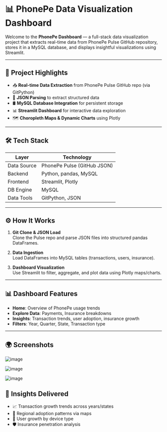 # 📊 PhonePe Data Visualization Dashboard

Welcome to the **PhonePe Dashboard** — a full-stack data visualization project that extracts real-time data from PhonePe Pulse GitHub repository, stores it in a MySQL database, and displays insightful visualizations using Streamlit.

---

## 🚀 Project Highlights

- 📥 **Real-time Data Extraction** from PhonePe Pulse GitHub repo (via GitPython)
- 🧾 **JSON Parsing** to extract structured data
- 🛢️ **MySQL Database Integration** for persistent storage
- 📊 **Streamlit Dashboard** for interactive data exploration
- 🗺️ **Choropleth Maps & Dynamic Charts** using Plotly

---

## 🛠️ Tech Stack

| Layer       | Technology         |
|-------------|--------------------|
| Data Source | PhonePe Pulse (GitHub JSON) |
| Backend     | Python, pandas, MySQL |
| Frontend    | Streamlit, Plotly  |
| DB Engine   | MySQL              |
| Data Tools  | GitPython, JSON    |

---
## ⚙️ How It Works

1. **Git Clone & JSON Load**  
   Clone the Pulse repo and parse JSON files into structured pandas DataFrames.

2. **Data Ingestion**  
   Load DataFrames into MySQL tables (transactions, users, insurance).

3. **Dashboard Visualization**  
   Use Streamlit to filter, aggregate, and plot data using Plotly maps/charts.

---

## 📊 Dashboard Features

- **Home**: Overview of PhonePe usage trends
- **Explore Data**: Payments, Insurance breakdowns
- **Insights**: Transaction trends, user adoption, insurance growth
- **Filters**: Year, Quarter, State, Transaction type

---


## 🌍 Screenshots

![image](https://github.com/user-attachments/assets/954ec3e2-8cb9-4b75-a1ff-1156ce824929)

![image](https://github.com/user-attachments/assets/19292013-16ad-4553-9d04-c2c0908b7238)

![image](https://github.com/user-attachments/assets/8c6db833-037a-4f5e-8ce7-60aea0728600)


## 🧠 Insights Delivered

- 📈 Transaction growth trends across years/states
- 📍 Regional adoption patterns via maps
- 📲 User growth by device type
- 🛡️ Insurance penetration analysis
